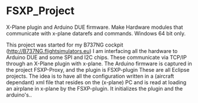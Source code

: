 # FSXP_Project
X-Plane plugin and Arduino DUE firmware. Make Hardware modules that communicate with x-plane datarefs and commands. Windows 64 bit only.

This project was started for my B737NG cockpit (http://B737NG.flightsimulators.eu)
I am interfacing all the hardware to Arduino DUE and some SPI and I2C chips. 
These communicate via TCP/IP through an X-Plane plugin with x-plane.
The Arduino firmware is captured in the project FSXP-Proxy, and the plugin is FSXP-plugin
These are all Eclipse projects.
The idea is to have all the configuration written in a (aircraft dependant) xml file that resides on the (x-plane) PC 
and is read at loading an airplane in x-plane by the FSXP-plugin.
It initializes the plugin and the arduino's..
